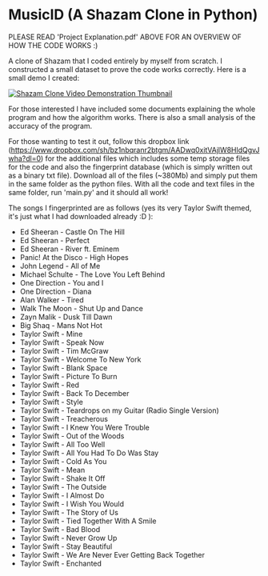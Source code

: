 # MusicID (A Shazam Clone in Python)

PLEASE READ 'Project Explanation.pdf' ABOVE FOR AN OVERVIEW OF HOW THE CODE WORKS :)

A clone of Shazam that I coded entirely by myself from scratch. I constructed a small dataset to prove the code works correctly. Here is a small demo I created:

[![Shazam Clone Video Demonstration Thumbnail](https://img.youtube.com/vi/V7d0rjQ8JYI/0.jpg)](https://www.youtube.com/watch?v=V7d0rjQ8JYI)

For those interested I have included some documents explaining the whole program and how the algorithm works. There is also a small analysis of the accuracy of the program.

For those wanting to test it out, follow this dropbox link (https://www.dropbox.com/sh/bz1nbqranr2btgm/AADwq0xitVAjlW8HldQgvJwha?dl=0) for the additional files which includes some temp storage files for the code and also the fingerprint database (which is simply written out as a binary txt file). Download all of the files (~380Mb) and simply put them in the same folder as the python files. With all the code and text files in the same folder, run 'main.py' and it should all work!

The songs I fingerprinted are as follows (yes its very Taylor Swift themed, it's just what I had downloaded already :D ):
 - Ed Sheeran - Castle On The Hill
 - Ed Sheeran - Perfect
 - Ed Sheeran - River ft. Eminem
 - Panic! At the Disco - High Hopes
 - John Legend - All of Me
 - Michael Schulte - The Love You Left Behind
 - One Direction - You and I
 - One Direction - Diana
 - Alan Walker - Tired
 - Walk The Moon - Shut Up and Dance
 - Zayn Malik - Dusk Till Dawn
 - Big Shaq - Mans Not Hot
 - Taylor Swift - Mine
 - Taylor Swift - Speak Now
 - Taylor Swift - Tim McGraw
 - Taylor Swift - Welcome To New York
 - Taylor Swift - Blank Space
 - Taylor Swift - Picture To Burn
 - Taylor Swift - Red
 - Taylor Swift - Back To December
 - Taylor Swift - Style
 - Taylor Swift - Teardrops on my Guitar (Radio Single Version)
 - Taylor Swift - Treacherous
 - Taylor Swift - I Knew You Were Trouble
 - Taylor Swift - Out of the Woods
 - Taylor Swift - All Too Well
 - Taylor Swift - All You Had To Do Was Stay
 - Taylor Swift - Cold As You
 - Taylor Swift - Mean
 - Taylor Swift - Shake It Off
 - Taylor Swift - The Outside
 - Taylor Swift - I Almost Do
 - Taylor Swift - I Wish You Would
 - Taylor Swift - The Story of Us
 - Taylor Swift - Tied Together With A Smile
 - Taylor Swift - Bad Blood
 - Taylor Swift - Never Grow Up
 - Taylor Swift - Stay Beautiful
 - Taylor Swift - We Are Never Ever Getting Back Together
 - Taylor Swift - Enchanted


